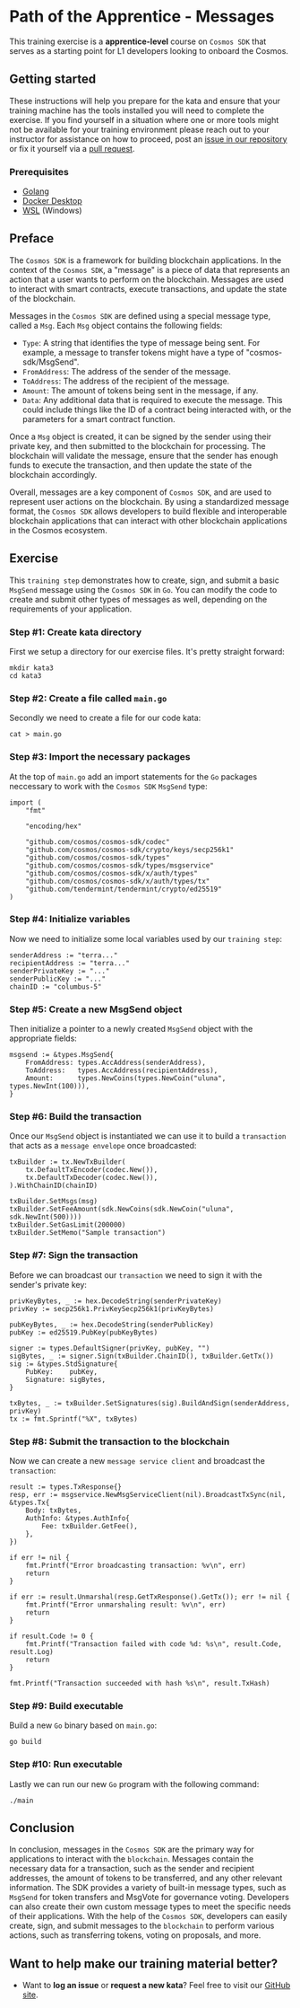 Path of the Apprentice - Messages
======================================

This training exercise is a **apprentice-level** course on `Cosmos SDK` that serves as a starting point for L1 developers looking to onboard the Cosmos.

## Getting started
These instructions will help you prepare for the kata and ensure that your training machine has the tools installed you will need to complete the exercise. If you find yourself in a situation where one or more tools might not be available for your training environment please reach out to your instructor for assistance on how to proceed, post an [issue in our repository](https://github.com/classic-terra/dojo/issues) or fix it yourself via a [pull request](https://github.com/classic-terra/dojo/pulls).

### Prerequisites
* [Golang](https://go.dev/dl/)
* [Docker Desktop](https://www.docker.com/products/docker-desktop)
* [WSL](https://learn.microsoft.com/en-us/windows/wsl/install) (Windows)

## Preface
The `Cosmos SDK` is a framework for building blockchain applications. In the context of the `Cosmos SDK`, a "message" is a piece of data that represents an action that a user wants to perform on the blockchain. Messages are used to interact with smart contracts, execute transactions, and update the state of the blockchain.

Messages in the `Cosmos SDK` are defined using a special message type, called a `Msg`. Each `Msg` object contains the following fields:

- `Type`: A string that identifies the type of message being sent. For example, a message to transfer tokens might have a type of "cosmos-sdk/MsgSend".
- `FromAddress`: The address of the sender of the message.
- `ToAddress`: The address of the recipient of the message.
- `Amount`: The amount of tokens being sent in the message, if any.
- `Data`: Any additional data that is required to execute the message. This could include things like the ID of a contract being interacted with, or the parameters for a smart contract function.

Once a `Msg` object is created, it can be signed by the sender using their private key, and then submitted to the blockchain for processing. The blockchain will validate the message, ensure that the sender has enough funds to execute the transaction, and then update the state of the blockchain accordingly.

Overall, messages are a key component of `Cosmos SDK`, and are used to represent user actions on the blockchain. By using a standardized message format, the `Cosmos SDK` allows developers to build flexible and interoperable blockchain applications that can interact with other blockchain applications in the Cosmos ecosystem.

## Exercise
This `training step` demonstrates how to create, sign, and submit a basic `MsgSend` message using the `Cosmos SDK` in `Go`. You can modify the code to create and submit other types of messages as well, depending on the requirements of your application.

### Step #1: Create kata directory
First we setup a directory for our exercise files. It's pretty straight forward:

```
mkdir kata3
cd kata3
```

### Step #2: Create a file called `main.go`
Secondly we need to create a file for our code kata:

```
cat > main.go
```

### Step #3: Import the necessary packages
At the top of `main.go` add an import statements for the `Go` packages neccessary to work with the `Cosmos SDK` `MsgSend` type:

```
import (
	"fmt"

	"encoding/hex"

	"github.com/cosmos/cosmos-sdk/codec"
	"github.com/cosmos/cosmos-sdk/crypto/keys/secp256k1"
	"github.com/cosmos/cosmos-sdk/types"
	"github.com/cosmos/cosmos-sdk/types/msgservice"
	"github.com/cosmos/cosmos-sdk/x/auth/types"
	"github.com/cosmos/cosmos-sdk/x/auth/types/tx"
	"github.com/tendermint/tendermint/crypto/ed25519"
)
```

### Step #4: Initialize variables
Now we need to initialize some local variables used by our `training step`:

```
senderAddress := "terra..."
recipientAddress := "terra..."
senderPrivateKey := "..."
senderPublicKey := "..."
chainID := "columbus-5"
```

### Step #5: Create a new MsgSend object
Then initialize a pointer to a newly created `MsgSend` object with the appropriate fields:

```
msgsend := &types.MsgSend{
    FromAddress: types.AccAddress(senderAddress),
    ToAddress:   types.AccAddress(recipientAddress),
    Amount:      types.NewCoins(types.NewCoin("uluna", types.NewInt(100))),
}
```

### Step #6: Build the transaction
Once our `MsgSend` object is instantiated we can use it to build a `transaction` that acts as a `message envelope` once broadcasted:

```
txBuilder := tx.NewTxBuilder(
    tx.DefaultTxEncoder(codec.New()),
    tx.DefaultTxDecoder(codec.New()),
).WithChainID(chainID)

txBuilder.SetMsgs(msg)
txBuilder.SetFeeAmount(sdk.NewCoins(sdk.NewCoin("uluna", sdk.NewInt(500))))
txBuilder.SetGasLimit(200000)
txBuilder.SetMemo("Sample transaction")
```

### Step #7: Sign the transaction
Before we can broadcast our `transaction` we need to sign it with the sender's private key:

```
privKeyBytes, _ := hex.DecodeString(senderPrivateKey)
privKey := secp256k1.PrivKeySecp256k1(privKeyBytes)

pubKeyBytes, _ := hex.DecodeString(senderPublicKey)
pubKey := ed25519.PubKey(pubKeyBytes)

signer := types.DefaultSigner(privKey, pubKey, "")
sigBytes, _ := signer.Sign(txBuilder.ChainID(), txBuilder.GetTx())
sig := &types.StdSignature{
    PubKey:    pubKey,
    Signature: sigBytes,
}

txBytes, _ := txBuilder.SetSignatures(sig).BuildAndSign(senderAddress, privKey)
tx := fmt.Sprintf("%X", txBytes)
```

### Step #8: Submit the transaction to the blockchain
Now we can create a new `message service client` and broadcast the `transaction`:

```
result := types.TxResponse{}
resp, err := msgservice.NewMsgServiceClient(nil).BroadcastTxSync(nil, &types.Tx{
    Body: txBytes,
    AuthInfo: &types.AuthInfo{
        Fee: txBuilder.GetFee(),
    },
})

if err != nil {
    fmt.Printf("Error broadcasting transaction: %v\n", err)
    return
}

if err := result.Unmarshal(resp.GetTxResponse().GetTx()); err != nil {
    fmt.Printf("Error unmarshaling result: %v\n", err)
    return
}

if result.Code != 0 {
    fmt.Printf("Transaction failed with code %d: %s\n", result.Code, result.Log)
    return
}

fmt.Printf("Transaction succeeded with hash %s\n", result.TxHash)
```

### Step #9: Build executable
Build a new `Go` binary based on `main.go`:

```
go build
```

### Step #10: Run executable
Lastly we can run our new `Go` program with the following command:

```
./main
```

## Conclusion
In conclusion, messages in the `Cosmos SDK` are the primary way for applications to interact with the `blockchain`. Messages contain the necessary data for a transaction, such as the sender and recipient addresses, the amount of tokens to be transferred, and any other relevant information. The SDK provides a variety of built-in message types, such as `MsgSend` for token transfers and MsgVote for governance voting. Developers can also create their own custom message types to meet the specific needs of their applications. With the help of the `Cosmos SDK`, developers can easily create, sign, and submit messages to the `blockchain` to perform various actions, such as transferring tokens, voting on proposals, and more.

## Want to help make our training material better?
 * Want to **log an issue** or **request a new kata**? Feel free to visit our [GitHub site](https://github.com/classic-terra/dojo/issues).
 